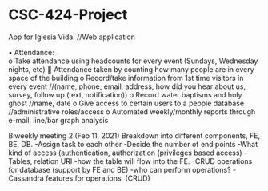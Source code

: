 # CSC-424-Project

App for Iglesia Vida: 	//Web application
 
•	Attendance:  
o	Take attendance using headcounts for every event (Sundays, Wednesday nights, etc)
	Attendance taken by counting how many people are in every space of the building
o	Record/take information from 1st time visitors in every event //(name, phone, 
email, address, how did you hear about us, survey, follow up (text, notification))
o	Record water baptisms and holy ghost	//name, date
o	Give access to certain users to a people database	//administrative roles/access
o	Automated weekly/monthly reports through e-mail, line/bar graph analysis

Biweekly meeting 2 (Feb 11, 2021)
Breakdown into different components, FE, BE, DB. 
	-Assign task to each other
	-Decide the number of end points
	-What kind of access (authentication, authorization (privileges based access)
	-Tables, relation URI
	-how the table will flow into the FE.
	-CRUD operations for database (support by FE and BE)
	-who can perform operations?
	-Cassandra features for operations. (CRUD)
